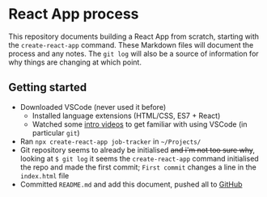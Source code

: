# React App process

This repository documents building a React App from scratch, starting with the `create-react-app` command. These Markdown files will document the process and any notes. The `git log` will also be a source of information for why things are changing at which point.

## Getting started

* Downloaded VSCode (never used it before)
    * Installed language extensions (HTML/CSS, ES7 + React)
    * Watched some [intro videos](https://code.visualstudio.com/docs/?dv=osx) to get familiar with using VSCode (in particular `git`)
* Ran `npx create-react-app job-tracker` in `~/Projects/`
* Git repository seems to already be initialised ~~and i'm not too sure why~~, looking at `$ git log` it seems the `create-react-app` command initialised the repo and made the first commit; `First commit` changes a line in the `index.html` file
* Committed `README.md` and add this document, pushed all to [GitHub](https://github.com/mdcass/job-tracker)